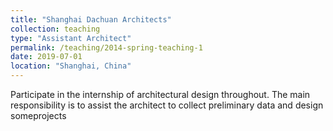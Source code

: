 ```yaml
---
title: "Shanghai Dachuan Architects"
collection: teaching
type: "Assistant Architect"
permalink: /teaching/2014-spring-teaching-1
date: 2019-07-01
location: "Shanghai, China"
---
```


Participate in the internship of architectural design throughout. 
The main responsibility is to assist the architect to collect preliminary data and design someprojects
